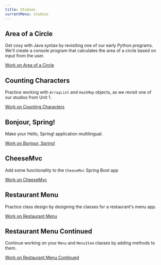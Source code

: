 ```yaml
---
title: Studios
currentMenu: studios
---
```


## Area of a Circle

Get cosy with Java syntax by revisiting one of our early Python programs. We'll create a console program that calculates the area of a circle based on input from the user.

[Work on Area of a Circle](area/)

## Counting Characters

Practice working with `ArrayList` and `HashMap` objects, as we revisit one of our studios from Unit 1.

[Work on Counting Characters](counting-characters/)

## Bonjour, Spring!

Make your Hello, Spring! application multilingual.

[Work on Bonjour, Spring!](bonjour-spring/)

## CheeseMvc

Add some functionality to the `CheeseMvc` Spring Boot app

[Work on CheeseMvc](cheese-mvc/)

## Restaurant Menu

Practice class design by designing the classes for a restaurant's menu app.

[Work on Restaurant Menu](restaurant-menu/)

## Restaurant Menu Continued

Continue working on your `Menu` and `MenuItem` classes by adding methods to them.

[Work on Restaurant Menu Continued](restaurant-menu-continued/)

